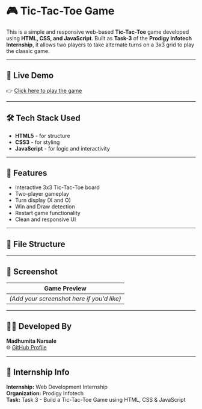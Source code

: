 # 🎮 Tic-Tac-Toe Game

This is a simple and responsive web-based **Tic-Tac-Toe** game developed using **HTML, CSS, and JavaScript**. Built as **Task-3** of the **Prodigy Infotech Internship**, it allows two players to take alternate turns on a 3x3 grid to play the classic game.

---

## 🔗 Live Demo

👉 [Click here to play the game](https://madhu15-coder.github.io/Tic-Tac-Toe/)

---

## 🛠️ Tech Stack Used

- **HTML5** - for structure  
- **CSS3** - for styling  
- **JavaScript** - for logic and interactivity  

---

## 🎯 Features

- Interactive 3x3 Tic-Tac-Toe board  
- Two-player gameplay  
- Turn display (X and O)  
- Win and Draw detection  
- Restart game functionality  
- Clean and responsive UI  

---

## 📁 File Structure 

---

## 📸 Screenshot

| Game Preview |
|--------------|
| *(Add your screenshot here if you'd like)* |

---

## 👩‍💻 Developed By

**Madhumita Narsale**  
🌐 [GitHub Profile](https://github.com/Madhu15-coder)

---

## 📌 Internship Info

**Internship:** Web Development Internship  
**Organization:** Prodigy Infotech  
**Task:** Task 3 - Build a Tic-Tac-Toe Game using HTML, CSS & JavaScript
